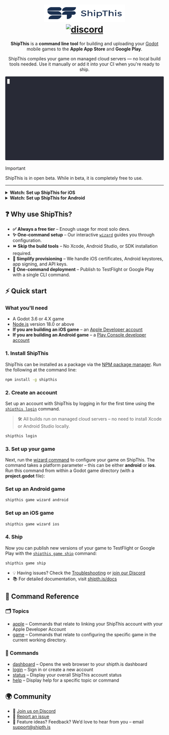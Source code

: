 <h1 align="center">
  <a href="https://shipth.is">
    <picture>
      <source height="56" width="260" srcset="docs/assets/logo_dark.svg" media="(prefers-color-scheme: dark)">
      <img height="56" width="260" alt="ShipThis Home" src="docs/assets/logo_light.svg">
    </picture>
  </a>
  <br>
  <a href="https://discord.gg/gPjn3S99k4">
    <img alt="discord" src="https://img.shields.io/discord/1304144717239554069?style=flat-square&label=%F0%9F%92%AC%20discord&color=00ACD7">
  </a>
</h1>
<p align="center">
  <b>ShipThis</b> is a <b>command line tool</b> for building and uploading your <a href="https://godotengine.org/">Godot</a> mobile games to the <b>Apple App Store</b> and <b>Google Play</b>.
</p>
<p align="center">
  ShipThis compiles your game on managed cloud servers — no local build tools needed. Use it manually or add it into your CI when you're ready to ship.
</p>

<p align="center">
  <picture>
    <img height="266" width="504" alt="ShipThis Command - ship output" src="docs/assets/ship-outputx0.8.gif">
  </picture>
</p>


> [!IMPORTANT]
> ShipThis is in open beta. While in beta, it is completely free to use.

---


<details>
<summary><strong>Watch: Set up ShipThis for iOS</strong></summary>

<center>

[![Watch the iOS setup](https://img.youtube.com/vi/ijTUFVk1duw/0.jpg)](https://www.youtube.com/watch?v=ijTUFVk1duw)

</center>

</details>
<details>
<summary><strong>Watch: Set up ShipThis for Android</strong></summary>

<p align="center">
  <picture>
    <img height="431" width="672" alt="ShipThis Command - Android Wizard - published game" src="docs/assets/wizard-android-existingx0.5.gif">
  </picture>
</p>

</details>


## ❓ Why use ShipThis?

- **✅ Always a free tier** – Enough usage for most solo devs.
- **✨ One-command setup** – Our interactive [`wizard`](https://shipth.is/docs/reference/game/wizard) guides you through configuration.
- **⏩ Skip the build tools** – No Xcode, Android Studio, or SDK installation required.
- **🔐 Simplify provisioning** – We handle iOS certificates, Android keystores, app signing, and API keys.
- **🚀 One-command deployment** – Publish to TestFlight or Google Play with a single CLI command.

## ⚡️ Quick start

### What you'll need

- A Godot 3.6 or 4.X game
- [Node.js](https://nodejs.org/en/download/) version 18.0 or above
- **If you are building an iOS game** – an [Apple Developer account](https://developer.apple.com)
- **If you are building an Android game** – a [Play Console developer account](https://play.google.com/apps/publish/signup)

### 1. Install ShipThis

ShipThis can be installed as a package via the [NPM package manager](https://www.npmjs.com/). Run the following at the command line:

```bash
npm install -g shipthis
```

### 2. Create an account

Set up an account with ShipThis by logging in for the first time using the [`shipthis login`](https://shipth.is/docs/reference/login) command.

> 🛠 All builds run on managed cloud servers – no need to install Xcode or Android Studio locally.

```bash
shipthis login
```

### 3. Set up your game

Next, run the [wizard command](https://shipth.is/docs/reference/game/wizard) to configure your game on ShipThis. The command takes a platform parameter – this can be either **android** or **ios**. Run this command from within a Godot game directory (with a **project.godot** file):

### Set up an Android game

```bash
shipthis game wizard android
```

### Set up an iOS game

```bash
shipthis game wizard ios
```

### 4. Ship

Now you can publish new versions of your game to TestFlight or Google Play with the [`shipthis game ship`](https://shipth.is/docs/reference/game/ship) command:

```bash
shipthis game ship
```

- 💡 Having issues? Check the [Troubleshooting](https://shipth.is/docs/troubleshooting) or [join our Discord](https://discord.gg/gPjn3S99k4)
- 📚 For detailed documentation, visit [shipth.is/docs](https://shipth.is/docs)

## 📖 Command Reference

### 🗂 Topics

- [apple](https://shipth.is/docs/reference/apple) – Commands that relate to linking your ShipThis account with your Apple Developer Account
- [game](https://shipth.is/docs/reference/game) – Commands that relate to configuring the specific game in the current working directory.

### 🔧 Commands

- [dashboard](https://shipth.is/docs/reference/dashboard) – Opens the web browser to your shipth.is dashboard
- [login](https://shipth.is/docs/reference/login) – Sign in or create a new account
- [status](https://shipth.is/docs/reference/status) – Display your overall ShipThis account status
- [help](https://shipth.is/docs/reference/help) – Display help for a specific topic or command

## 🌍 Community

- 💬 [Join us on Discord](https://discord.gg/gPjn3S99k4)
- 🐛 [Report an issue](https://github.com/shipth-is/cli/issues)
- 📣 Feature ideas? Feedback? We’d love to hear from you – email support@shipth.is
